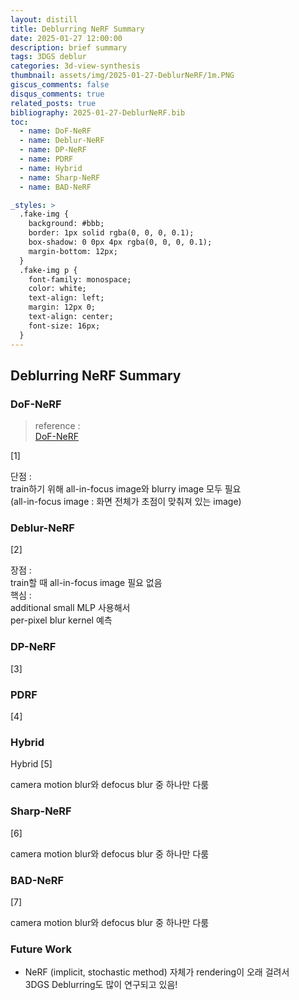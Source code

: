 ```yaml
---
layout: distill
title: Deblurring NeRF Summary
date: 2025-01-27 12:00:00
description: brief summary
tags: 3DGS deblur
categories: 3d-view-synthesis
thumbnail: assets/img/2025-01-27-DeblurNeRF/1m.PNG
giscus_comments: false
disqus_comments: true
related_posts: true
bibliography: 2025-01-27-DeblurNeRF.bib
toc:
  - name: DoF-NeRF
  - name: Deblur-NeRF
  - name: DP-NeRF
  - name: PDRF
  - name: Hybrid
  - name: Sharp-NeRF
  - name: BAD-NeRF

_styles: >
  .fake-img {
    background: #bbb;
    border: 1px solid rgba(0, 0, 0, 0.1);
    box-shadow: 0 0px 4px rgba(0, 0, 0, 0.1);
    margin-bottom: 12px;
  }
  .fake-img p {
    font-family: monospace;
    color: white;
    text-align: left;
    margin: 12px 0;
    text-align: center;
    font-size: 16px;
  }
---
```


## Deblurring NeRF Summary

### DoF-NeRF

> reference :  
[DoF-NeRF](https://jseobyun.tistory.com/301)


<d-cite key="DofNeRF">[1]</d-cite>

단점 :  
train하기 위해 all-in-focus image와 blurry image 모두 필요  
(all-in-focus image : 화면 전체가 초점이 맞춰져 있는 image)

### Deblur-NeRF

<d-cite key="DeblurNeRF">[2]</d-cite>

장점 :  
train할 때 all-in-focus image 필요 없음  
핵심 :  
additional small MLP 사용해서  
per-pixel blur kernel 예측

### DP-NeRF

<d-cite key="DpNeRF">[3]</d-cite> 

### PDRF

<d-cite key="PDRF">[4]</d-cite>

### Hybrid

Hybrid <d-cite key="Hybrid">[5]</d-cite>

camera motion blur와 defocus blur 중 하나만 다룸

### Sharp-NeRF

<d-cite key="SharpNeRF">[6]</d-cite>

camera motion blur와 defocus blur 중 하나만 다룸

### BAD-NeRF

<d-cite key="BADNeRF">[7]</d-cite>

camera motion blur와 defocus blur 중 하나만 다룸

### Future Work

- NeRF (implicit, stochastic method) 자체가 rendering이 오래 걸려서  
3DGS Deblurring도 많이 연구되고 있음!